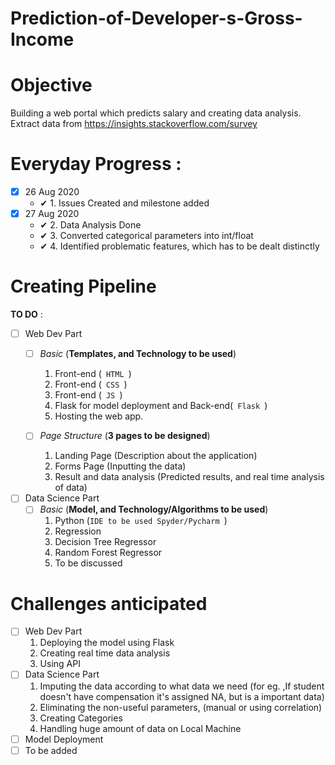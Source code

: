 # Prediction-of-Developer-s-Gross-Income
# Objective
Building a web portal which predicts salary and creating data analysis. 
Extract data from https://insights.stackoverflow.com/survey

# Everyday Progress :
- [x] 26 Aug 2020
  - ✔ 1. Issues Created and milestone added
- [x] 27 Aug 2020
  - ✔ 2. Data Analysis Done
  - ✔ 3. Converted categorical parameters into int/float 
  - ✔ 4. Identified problematic features, which has to be dealt distinctly
# Creating Pipeline
**TO DO** :
- [ ] Web Dev Part
  - [ ] _Basic_ (**Templates, and Technology to be used**)
    1. Front-end (<code> HTML </code>)
    2. Front-end (<code> CSS </code>)
    3. Front-end (<code> JS  </code>)
    4. Flask for model deployment and Back-end(<code> Flask </code>)
    5. Hosting the web app.
    
  - [ ] _Page Structure_ (**3 pages to be designed**)
    1. Landing Page (Description about the application)
    2. Forms Page (Inputting the data)
    3. Result and data analysis (Predicted results, and real time analysis of data)
    
- [ ] Data Science Part
  - [ ] _Basic_ (**Model, and Technology/Algorithms to be used**)
    1. Python (<code>IDE to be used Spyder/Pycharm </code>)
    2. Regression 
    3. Decision Tree Regressor 
    4. Random Forest Regressor
    5. To be discussed
    
# Challenges anticipated
- [ ] Web Dev Part
    1. Deploying the model using Flask
    2. Creating real time data analysis 
    3. Using API
- [ ] Data Science Part
    1. Imputing the data according to what data we need (for eg. ,If student doesn't have compensation it's assigned NA, but is a important data)
    2. Eliminating the non-useful parameters, (manual or using correlation)
    3. Creating Categories
    4. Handling huge amount of data on Local Machine
- [ ] Model Deployment
- [ ] To be added
